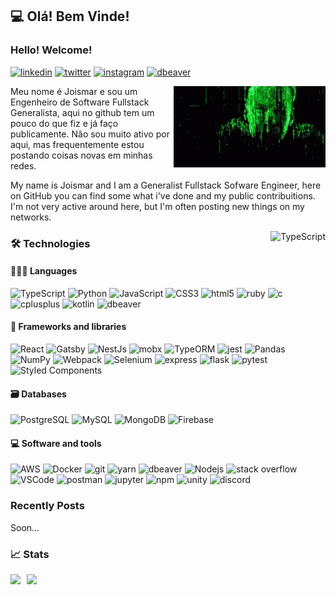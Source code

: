 
## 💻 Olá! Bem Vinde!
### Hello! Welcome!

<a href="https://www.linkedin.com/in/joismar-braga-b6a5b514b/"><img alt="linkedin" src="https://img.shields.io/badge/-LinkedIn-303134?style=flat-square&logo=linkedin&logoColor=white&labelColor=2867B2" /></a>
<a href="https://twitter.com/JoismarBraga"><img alt="twitter" src="https://img.shields.io/badge/-Twitter-303134?style=flat-square&logo=twitter&logoColor=white&labelColor=43BDF0" /></a>
<a href="https://www.instagram.com/joismar/"><img alt="instagram" src="https://img.shields.io/badge/-Instagram-303134?style=flat-square&logo=instagram&logoColor=white&labelColor=BA31A2" /></a>
<a href="https://www.linkedin.com/in/joismar-braga-b6a5b514b/"><img alt="dbeaver" src="https://custom-icon-badges.demolab.com/badge/-More_links-303134?style=flat-square&logo=koji&logoColor=white&labelColor=1D1D1F" /></a>

<p>
  <img height="130em" align="right" alt="neo from matrix putting on glasses"  src="the-matrix.gif" />
</p>

Meu nome é Joismar e sou um Engenheiro de Software Fullstack Generalista, aqui no github tem um pouco do que fiz e já faço publicamente. Não sou muito ativo por aqui, mas frequentemente estou postando coisas novas em minhas redes.

My name is Joismar and I am a Generalist Fullstack Sofware Engineer, here on GitHub you can find some what i've done and my public contribuitions. I'm not very active around here, but I'm often posting new things on my networks.

<img align="right" alt="TypeScript" src="https://img.shields.io/badge/_-Currently_working-303134?style=flat-square&logoColor=white&labelColor=97CA00" />

### 🛠️ Technologies

#### 👨🏻‍💻 Languages
<p>
  <img alt="TypeScript" src="https://img.shields.io/badge/TypeScript-_-97CA00?style=flat-square&logo=typescript&logoColor=white&labelColor=007ACC" />
  <img alt="Python" src="https://img.shields.io/badge/Python-_-97CA00?style=flat-square&logo=python&logoColor=white&labelColor=3C76A6" />
  <img alt="JavaScript" src="https://img.shields.io/badge/JavaScript-_-97CA00?style=flat-square&logo=javascript&logoColor=black&labelColor=EFD81D" />
  <img alt="CSS3" src="https://img.shields.io/badge/CSS-_-97CA00?style=flat-square&logo=css3&logoColor=white&labelColor=0066B6" />
  <img alt="html5" src="https://img.shields.io/badge/HTML5-_-97CA00?style=flat-square&logo=html5&logoColor=white&labelColor=E34F26" />
  <img alt="ruby" src="https://img.shields.io/badge/-Ruby-CC342D?style=flat-square&logo=ruby&logoColor=white" />
  <img alt="c" src="https://img.shields.io/badge/-C-15629F?style=flat-square&logo=c&logoColor=white" />
  <img alt="cplusplus" src="https://img.shields.io/badge/-C++-990F40?style=flat-square&logo=cplusplus&logoColor=white" />
  <img alt="kotlin" src="https://img.shields.io/badge/-Kotlin-7F52FF?style=flat-square&logo=kotlin&logoColor=white" />
  <img alt="dbeaver" src="https://custom-icon-badges.demolab.com/badge/-Java-0F7796?style=flat-square&logo=java&logoColor=white" />
</p>

#### 🧩 Frameworks and libraries
<p>
  <img alt="React" src="https://img.shields.io/badge/React-_-97CA00?style=flat-square&logo=react&logoColor=white&labelColor=45b8d8" />
  <img alt="Gatsby" src="https://img.shields.io/badge/Gatsby-_-97CA00?style=flat-square&logo=gatsby&logoColor=white&labelColor=663399" />
  <img alt="NestJs" src="https://img.shields.io/badge/NestJs-_-97CA00?style=flat-square&logo=nestjs&logoColor=white&labelColor=ea2845" />
  <img alt="mobx" src="https://img.shields.io/badge/MobX-_-97CA00?style=flat-square&logo=mobx&logoColor=white&labelColor=DC5E15" />
  <img alt="TypeORM" src="https://img.shields.io/badge/TypeORM-_-97CA00?style=flat-square&logo=typeorm&logoColor=white&labelColor=FE0902" />
  <img alt="jest" src="https://img.shields.io/badge/Jest-_-97CA00?style=flat-square&logo=jest&logoColor=white&labelColor=C21325" />
  <img alt="Pandas" src="https://img.shields.io/badge/Pandas-_-120751?style=flat-square&logo=pandas&logoColor=white&labelColor=120751" />
  <img alt="NumPy" src="https://img.shields.io/badge/NumPy-_-4BA6C9?style=flat-square&logo=numpy&logoColor=white&labelColor=4BA6C9" />
  <img alt="Webpack" src="https://img.shields.io/badge/-Webpack-8DD6F9?style=flat-square&logo=webpack&logoColor=black" />
  <img alt="Selenium" src="https://img.shields.io/badge/-Selenium-00AE00?style=flat-square&logo=selenium&logoColor=white" />
  <img alt="express" src="https://img.shields.io/badge/-ExpressJS-45515B?style=flat-square&logo=express&logoColor=white" />
  <img alt="flask" src="https://img.shields.io/badge/-Flask-0D1117?style=flat-square&logo=flask&logoColor=white" />
  <img alt="pytest" src="https://img.shields.io/badge/-Pytest-0A9EDC?style=flat-square&logo=pytest&logoColor=white" />
  <img alt="Styled Components" src="https://img.shields.io/badge/-Styled_Components-db7092?style=flat-square&logo=styled-components&logoColor=white" />
</p>

#### 🗃️ Databases
<p>
  <img alt="PostgreSQL" src="https://img.shields.io/badge/PostgreSQL-_-97CA00?style=flat-square&logo=postgresql&logoColor=white&labelColor=4169E1" />
  <img alt="MySQL" src="https://img.shields.io/badge/-MySQL-3E6E93?style=flat-square&logo=mysql&logoColor=white" />
  <img alt="MongoDB" src="https://img.shields.io/badge/-MongoDB-53A551?style=flat-square&logo=mongodb&logoColor=white" />
  <img alt="Firebase" src="https://img.shields.io/badge/-Firebase-F5820D?style=flat-square&logo=firebase&logoColor=white" />
</p>

#### 💻 Software and tools
<p>
  <img alt="AWS" src="https://img.shields.io/badge/AWS-_-97CA00?style=flat-square&logo=amazon&logoColor=white&labelColor=F68D0F" />
  <img alt="Docker" src="https://img.shields.io/badge/Docker-_-97CA00?style=flat-square&logo=docker&logoColor=white&labelColor=46a2f1" />
  <img alt="git" src="https://img.shields.io/badge/Git-_-97CA00?style=flat-square&logo=git&logoColor=white&labelColor=F05032" />
  <img alt="yarn" src="https://img.shields.io/badge/Yarn-_-97CA00?style=flat-square&logo=yarn&logoColor=white&labelColor=2C8EBB" />
  <img alt="dbeaver" src="https://custom-icon-badges.demolab.com/badge/Dbeaver-_-97CA00?style=flat-square&logo=dbeaver-mono&logoColor=white&labelColor=372923" />
  <img alt="Nodejs" src="https://img.shields.io/badge/NodeJS-_-97CA00?style=flat-square&logo=Node.js&logoColor=white&labelColor=43853d" />
  <img alt="stack overflow" src="https://img.shields.io/badge/Stack_Overflow-_-97CA00?style=flat-square&logo=stackoverflow&logoColor=white&labelColor=E2722A" />
  <img alt="VSCode" src="https://img.shields.io/badge/VSCode-_-97CA00?style=flat-square&logo=visualstudiocode&logoColor=white&labelColor=0D79CE" />
  <img alt="postman" src="https://img.shields.io/badge/Postman-_-97CA00?style=flat-square&logo=postman&logoColor=white&labelColor=E2722A" />
  <img alt="jupyter" src="https://img.shields.io/badge/-Jupyter-E2722A?style=flat-square&logo=jupyter&logoColor=white" />
  <img alt="npm" src="https://img.shields.io/badge/-NPM-CB3837?style=flat-square&logo=npm&logoColor=white" />
  <img alt="unity" src="https://img.shields.io/badge/-Unity-0E0A09?style=flat-square&logo=unity&logoColor=white" />
  <img alt="discord" src="https://img.shields.io/badge/-Discord-525EDD?style=flat-square&logo=discord&logoColor=white" />
</p>

### Recently Posts
Soon...

### 📈 Stats

<div style="display: flex; flex-wrap: wrap; align-items: start; justify-content: flex-start">

  <img height="150em" style="margin: 0 10px 10px 0" src="https://github-readme-stats.vercel.app/api?username=joismar&theme=great-gatsby&show_icons=true&count_private=true"/>
  <img height="150em" src="https://github-readme-stats.vercel.app/api/top-langs/?username=joismar&theme=great-gatsby&layout=compact&langs_count=6"/>

</div>
